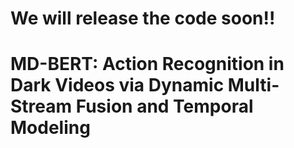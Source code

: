 # We will release the code soon!! #

# MD-BERT: Action Recognition in Dark Videos via Dynamic Multi-Stream Fusion and Temporal Modeling
